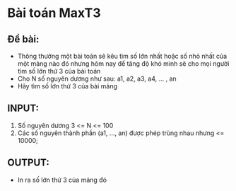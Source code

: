 # Bài toán MaxT3
## Đề bài:
- Thông thường một bài toán sẽ kêu tìm số lớn nhất hoặc số nhỏ nhất của một mảng nào đó nhưng hôm nay để tăng độ khó mình sẽ cho mọi người tìm số lớn thứ 3 của bài toán
- Cho N số nguyên dương như sau: a1, a2, a3, a4, ... , an
- Hãy tìm số lớn thứ 3 của bài mảng
## INPUT:
1. Số nguyên dương 3 <= N <= 100
2. Các số nguyên thành phần (a1, ..., an) được phép trùng nhau nhưng <= 10000;
## OUTPUT:
- In ra số lớn thứ 3 của mảng đó